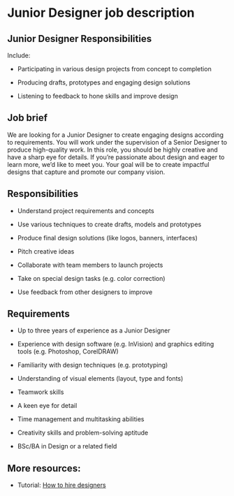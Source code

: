 # Junior Designer job description


## Junior Designer Responsibilities

Include:

* Participating in various design projects from concept to completion

* Producing drafts, prototypes and engaging design solutions

* Listening to feedback to hone skills and improve design


## Job brief

We are looking for a Junior Designer to create engaging designs according to requirements. You will work under the supervision of a Senior Designer to produce high-quality work.
In this role, you should be highly creative and have a sharp eye for details. If you’re passionate about design and eager to learn more, we’d like to meet you.
Your goal will be to create impactful designs that capture and promote our company vision.


## Responsibilities

* Understand project requirements and concepts

* Use various techniques to create drafts, models and prototypes

* Produce final design solutions (like logos, banners, interfaces)

* Pitch creative ideas

* Collaborate with team members to launch projects

* Take on special design tasks (e.g. color correction)

* Use feedback from other designers to improve


## Requirements

* Up to three years of experience as a Junior Designer

* Experience with design software (e.g. InVision) and graphics editing tools (e.g. Photoshop, CorelDRAW)

* Familiarity with design techniques (e.g. prototyping)

* Understanding of visual elements (layout, type and fonts)

* Teamwork skills

* A keen eye for detail

* Time management and multitasking abilities

* Creativity skills and problem-solving aptitude

* BSc/BA in Design or a related field

## More resources:
* Tutorial: <a href="https://resources.workable.com/tutorial/hire-designers">How to hire designers</a>
